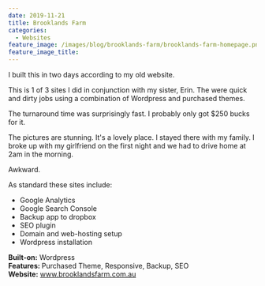 ```yaml
---
date: 2019-11-21
title: Brooklands Farm
categories:
  - Websites
feature_image: /images/blog/brooklands-farm/brooklands-farm-homepage.png
feature_image_title: 
---
```

<p>
I built this in two days according to my old website.
</p>
<p>
This is 1 of 3 sites I did in conjunction with my sister, Erin. The were quick and dirty jobs using a combination of Wordpress and purchased themes.
</p>
<p>
The turnaround time was surprisingly fast. I probably only got $250 bucks for it.
</p>
<p>
The pictures are stunning. It's a lovely place. I stayed there with my family. I broke up with my girlfriend on the first night and we had to drive home at 2am in the morning.
</p>
<p>
Awkward.
</p>
<p>
As standard these sites include:
</p>
<ul>
  <li>Google Analytics</li>
  <li>Google Search Console</li>
  <li>Backup app to dropbox</li>
  <li>SEO plugin</li>
  <li>Domain and web-hosting setup</li>
  <li>Wordpress installation</li>
</ul>
<p>
<strong>Built-on:</strong> Wordpress<br />
<strong>Features: </strong> Purchased Theme, Responsive, Backup, SEO<br />
<strong>Website:</strong> <a href="http://www.brooklandsfarm.com.au/">www.brooklandsfarm.com.au</a>
</p>